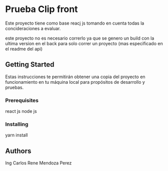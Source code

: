 # Prueba Clip front

Este proyecto tiene como base reacj js tomando en cuenta todas la concideraciones a evaluar.

este proyecto no es necesario correrlo ya que se genero un build con la ultima version en el back para solo correr un proyecto (mas especificado en el readme del api)

## Getting Started

Estas instrucciones te permitirán obtener una copia del proyecto en funcionamiento en tu máquina local para propósitos de desarrollo y pruebas.

### Prerequisites

react js
node js


### Installing
yarn install 

## Authors

Ing Carlos Rene Mendoza Perez
